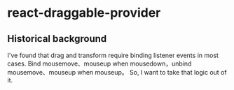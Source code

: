# react-draggable-provider

## Historical background

I've found that drag and transform require binding listener events in most cases. Bind mousemove、mouseup when mousedown，unbind mousemove、mouseup when mouseup。 So, I want to take that logic out of it.
